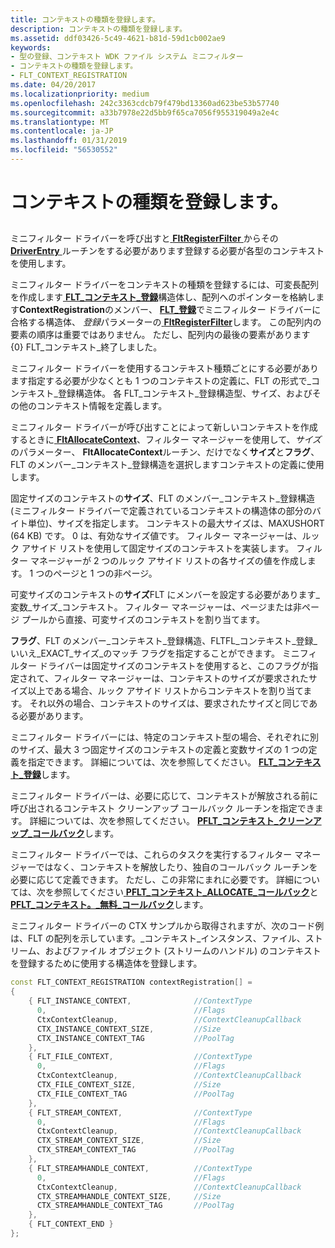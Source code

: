 ```yaml
---
title: コンテキストの種類を登録します。
description: コンテキストの種類を登録します。
ms.assetid: ddf03426-5c49-4621-b81d-59d1cb002ae9
keywords:
- 型の登録、コンテキスト WDK ファイル システム ミニフィルター
- コンテキストの種類を登録します。
- FLT_CONTEXT_REGISTRATION
ms.date: 04/20/2017
ms.localizationpriority: medium
ms.openlocfilehash: 242c3363cdcb79f479bd13360ad623be53b57740
ms.sourcegitcommit: a33b7978e22d5bb9f65ca7056f955319049a2e4c
ms.translationtype: MT
ms.contentlocale: ja-JP
ms.lasthandoff: 01/31/2019
ms.locfileid: "56530552"
---
```

# <a name="registering-context-types"></a>コンテキストの種類を登録します。


## <span id="ddk_registering_the_minifilter_if"></span><span id="DDK_REGISTERING_THE_MINIFILTER_IF"></span>


ミニフィルター ドライバーを呼び出すと[ **FltRegisterFilter** ](https://msdn.microsoft.com/library/windows/hardware/ff544305)からその[ **DriverEntry** ](https://msdn.microsoft.com/library/windows/hardware/ff544113)ルーチンをする必要があります登録する必要が各型のコンテキストを使用します。

ミニフィルター ドライバーをコンテキストの種類を登録するには、可変長配列を作成します[ **FLT\_コンテキスト\_登録**](https://msdn.microsoft.com/library/windows/hardware/ff544629)構造体し、配列へのポインターを格納します**ContextRegistration**のメンバー、 [ **FLT\_登録**](https://msdn.microsoft.com/library/windows/hardware/ff544811)でミニフィルター ドライバーに合格する構造体、 *登録*パラメーターの[ **FltRegisterFilter**](https://msdn.microsoft.com/library/windows/hardware/ff544305)します。 この配列内の要素の順序は重要ではありません。 ただし、配列内の最後の要素があります {0} FLT\_コンテキスト\_終了しました。

ミニフィルター ドライバーを使用するコンテキスト種類ごとにする必要があります指定する必要が少なくとも 1 つのコンテキストの定義に、FLT の形式で\_コンテキスト\_登録構造体。 各 FLT\_コンテキスト\_登録構造型、サイズ、およびその他のコンテキスト情報を定義します。

ミニフィルター ドライバーが呼び出すことによって新しいコンテキストを作成するときに[ **FltAllocateContext**](https://msdn.microsoft.com/library/windows/hardware/ff541710)、フィルター マネージャーを使用して、*サイズ*のパラメーター、 **FltAllocateContext**ルーチン、だけでなく**サイズ**と**フラグ**、FLT のメンバー\_コンテキスト\_登録構造を選択しますコンテキストの定義に使用します。

固定サイズのコンテキストの**サイズ**、FLT のメンバー\_コンテキスト\_登録構造 (ミニフィルター ドライバーで定義されているコンテキストの構造体の部分のバイト単位)、サイズを指定します。 コンテキストの最大サイズは、MAXUSHORT (64 KB) です。 0 は、有効なサイズ値です。 フィルター マネージャーは、ルック アサイド リストを使用して固定サイズのコンテキストを実装します。 フィルター マネージャーが 2 つのルック アサイド リストの各サイズの値を作成します。 1 つのページと 1 つの非ページ。

可変サイズのコンテキストの**サイズ**FLT にメンバーを設定する必要があります\_変数\_サイズ\_コンテキスト。 フィルター マネージャーは、ページまたは非ページ プールから直接、可変サイズのコンテキストを割り当てます。

**フラグ**、FLT のメンバー\_コンテキスト\_登録構造、FLTFL\_コンテキスト\_登録\_いいえ\_EXACT\_サイズ\_のマッチ フラグを指定することができます。 ミニフィルター ドライバーは固定サイズのコンテキストを使用すると、このフラグが指定されて、フィルター マネージャーは、コンテキストのサイズが要求されたサイズ以上である場合、ルック アサイド リストからコンテキストを割り当てます。 それ以外の場合、コンテキストのサイズは、要求されたサイズと同じである必要があります。

ミニフィルター ドライバーには、特定のコンテキスト型の場合、それぞれに別のサイズ、最大 3 つ固定サイズのコンテキストの定義と変数サイズの 1 つの定義を指定できます。 詳細については、次を参照してください。 [ **FLT\_コンテキスト\_登録**](https://msdn.microsoft.com/library/windows/hardware/ff544629)します。

ミニフィルター ドライバーは、必要に応じて、コンテキストが解放される前に呼び出されるコンテキスト クリーンアップ コールバック ルーチンを指定できます。 詳細については、次を参照してください。 [ **PFLT\_コンテキスト\_クリーンアップ\_コールバック**](https://msdn.microsoft.com/library/windows/hardware/ff551078)します。

ミニフィルター ドライバーでは、これらのタスクを実行するフィルター マネージャーではなく、コンテキストを解放したり、独自のコールバック ルーチンを必要に応じて定義できます。 ただし、この非常にまれに必要です。 詳細については、次を参照してください[ **PFLT\_コンテキスト\_ALLOCATE\_コールバック**](https://msdn.microsoft.com/library/windows/hardware/ff551075)と[ **PFLT\_コンテキスト。\_無料\_コールバック**](https://msdn.microsoft.com/library/windows/hardware/ff551082)します。

ミニフィルター ドライバーの CTX サンプルから取得されますが、次のコード例は、FLT の配列を示しています。\_コンテキスト\_インスタンス、ファイル、ストリーム、およびファイル オブジェクト (ストリームのハンドル) のコンテキストを登録するために使用する構造体を登録します。

```cpp
const FLT_CONTEXT_REGISTRATION contextRegistration[] =
{
    { FLT_INSTANCE_CONTEXT,              //ContextType
      0,                                 //Flags
      CtxContextCleanup,                 //ContextCleanupCallback
      CTX_INSTANCE_CONTEXT_SIZE,         //Size
      CTX_INSTANCE_CONTEXT_TAG           //PoolTag
    },
    { FLT_FILE_CONTEXT,                  //ContextType
      0,                                 //Flags
      CtxContextCleanup,                 //ContextCleanupCallback
      CTX_FILE_CONTEXT_SIZE,             //Size
      CTX_FILE_CONTEXT_TAG               //PoolTag
    },
    { FLT_STREAM_CONTEXT,                //ContextType
      0,                                 //Flags
      CtxContextCleanup,                 //ContextCleanupCallback
      CTX_STREAM_CONTEXT_SIZE,           //Size
      CTX_STREAM_CONTEXT_TAG             //PoolTag
    },
    { FLT_STREAMHANDLE_CONTEXT,          //ContextType
      0,                                 //Flags
      CtxContextCleanup,                 //ContextCleanupCallback
      CTX_STREAMHANDLE_CONTEXT_SIZE,     //Size
      CTX_STREAMHANDLE_CONTEXT_TAG       //PoolTag
    },
    { FLT_CONTEXT_END }
};
```

 

 




